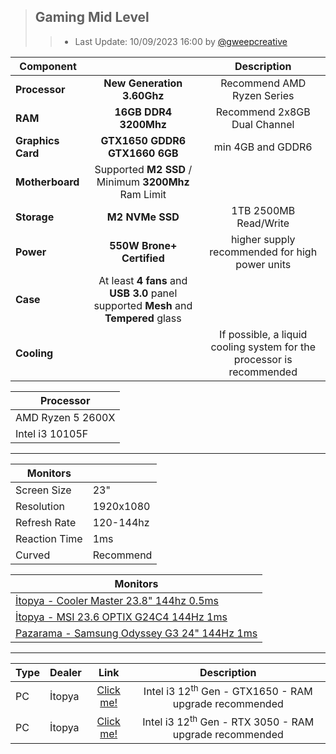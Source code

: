 
> ## Gaming Mid Level
>> * Last Update: 10/09/2023 16:00 by [@gweepcreative](https://x.com/gweepcreative)

| Component |  | Description |
| ------------- |:-------------:| :-------------:|
| **Processor**     | **New Generation 3.60Ghz** | Recommend AMD Ryzen Series |
|**RAM**  | **16GB DDR4 3200Mhz** | Recommend 2x8GB Dual Channel
|**Graphics Card**|  **GTX1650 GDDR6 <br/>GTX1660 6GB** | min 4GB and GDDR6 |
|**Motherboard**    | Supported **M2 SSD** / Minimum **3200Mhz** Ram Limit |
|**Storage**    | **M2 NVMe SSD** | 1TB 2500MB Read/Write|
|**Power**    | **550W Brone+ Certified** | higher supply recommended for high power units|
|**Case**| At least **4 fans** and **USB 3.0** panel supported **Mesh** and **Tempered** glass | 
|**Cooling** | | If possible, a liquid cooling system for the processor is recommended|



| Processor |
|---|
| AMD Ryzen 5 2600X  |
| Intel i3 10105F  |

<hr />

| Monitors | |
|---|--|
| Screen Size | 23"|
| Resolution | 1920x1080 |
| Refresh Rate | 120-144hz |
| Reaction Time | 1ms |
|Curved| Recommend|


| Monitors |
|---|
| [İtopya - Cooler Master 23.8" 144hz 0.5ms](https://www.itopya.com/cooler-master-238-gm238-ffs-144hz-05ms-hdmi-dp-type-c-freesync-premium-g-sync-hdr10-fhd-ultra-spe_u20902)  |
| [İtopya - MSI 23.6 OPTIX G24C4 144Hz 1ms ](https://www.itopya.com/msi-236-optix-g24c4-144hz-1ms-hdmi-dp-fhd-va-freesync-curved-gaming-monitor_u9904)  |
| [Pazarama - Samsung Odyssey G3 24" 144Hz 1ms](https://www.pazarama.com/24-samsung-odyssey-g3-ls24ag300nrxuf-1ms-144hz-full-hd-gaming-monitor-p-8806094839906?magaza=gamers-arena&v=1.66.7)

<hr />

| Type | Dealer |Link | Description |
| ---  | ------------- |:-------------:| :-------------:|
|PC|İtopya|[Click me!](https://www.itopya.com/planet-boom_h23797#kategori_11)| Intel i3 12<sup>th</sup> Gen - GTX1650 - RAM upgrade recommended|
|PC|İtopya|[Click me!](https://www.itopya.com/kaanflix-yavruagzi_h23866#kategori_16)| Intel i3 12<sup>th</sup> Gen - RTX 3050 - RAM upgrade recommended|
